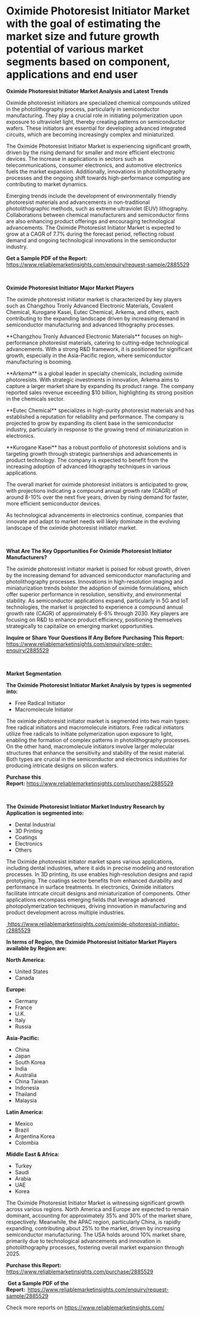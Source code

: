 <p><h1>Oximide Photoresist Initiator Market with the goal of estimating the market size and future growth potential of various market segments based on component, applications and end user</h1></p><p><strong>Oximide Photoresist Initiator Market Analysis and Latest Trends</strong></p>
<p><p>Oximide photoresist initiators are specialized chemical compounds utilized in the photolithography process, particularly in semiconductor manufacturing. They play a crucial role in initiating polymerization upon exposure to ultraviolet light, thereby creating patterns on semiconductor wafers. These initiators are essential for developing advanced integrated circuits, which are becoming increasingly complex and miniaturized.</p><p>The Oximide Photoresist Initiator Market is experiencing significant growth, driven by the rising demand for smaller and more efficient electronic devices. The increase in applications in sectors such as telecommunications, consumer electronics, and automotive electronics fuels the market expansion. Additionally, innovations in photolithography processes and the ongoing shift towards high-performance computing are contributing to market dynamics.</p><p>Emerging trends include the development of environmentally friendly photoresist materials and advancements in non-traditional photolithographic methods, such as extreme ultraviolet (EUV) lithography. Collaborations between chemical manufacturers and semiconductor firms are also enhancing product offerings and encouraging technological advancements. The Oximide Photoresist Initiator Market is expected to grow at a CAGR of 7.7% during the forecast period, reflecting robust demand and ongoing technological innovations in the semiconductor industry.</p></p>
<p><strong>Get a Sample PDF of the Report:&nbsp;</strong> <a href="https://www.reliablemarketinsights.com/enquiry/request-sample/2885529?utm_campaign=2669&utm_medium=2&utm_source=Github&utm_content=ia&utm_term=13032025&utm_id=oximide-photoresist-initiator">https://www.reliablemarketinsights.com/enquiry/request-sample/2885529</a></p>
<p>&nbsp;</p>
<p><strong>Oximide Photoresist Initiator Major Market Players</strong></p>
<p><p>The oximide photoresist initiator market is characterized by key players such as Changzhou Tronly Advanced Electronic Materials, Covalent Chemical, Kurogane Kasei, Eutec Chemical, Arkema, and others, each contributing to the expanding landscape driven by increasing demand in semiconductor manufacturing and advanced lithography processes.</p><p>**Changzhou Tronly Advanced Electronic Materials** focuses on high-performance photoresist materials, catering to cutting-edge technological advancements. With a strong R&D framework, it is positioned for significant growth, especially in the Asia-Pacific region, where semiconductor manufacturing is booming.</p><p>**Arkema** is a global leader in specialty chemicals, including oximide photoresists. With strategic investments in innovation, Arkema aims to capture a larger market share by expanding its product range. The company reported sales revenue exceeding $10 billion, highlighting its strong position in the chemicals sector.</p><p>**Eutec Chemical** specializes in high-purity photoresist materials and has established a reputation for reliability and performance. The company is projected to grow by expanding its client base in the semiconductor industry, particularly in response to the growing trend of miniaturization in electronics.</p><p>**Kurogane Kasei** has a robust portfolio of photoresist solutions and is targeting growth through strategic partnerships and advancements in product technology. The company is expected to benefit from the increasing adoption of advanced lithography techniques in various applications.</p><p>The overall market for oximide photoresist initiators is anticipated to grow, with projections indicating a compound annual growth rate (CAGR) of around 8-10% over the next five years, driven by rising demand for faster, more efficient semiconductor devices. </p><p>As technological advancements in electronics continue, companies that innovate and adapt to market needs will likely dominate in the evolving landscape of the oximide photoresist initiator market.</p></p>
<p>&nbsp;</p>
<p><strong>What Are The Key Opportunities For Oximide Photoresist Initiator Manufacturers?</strong></p>
<p><p>The oximide photoresist initiator market is poised for robust growth, driven by the increasing demand for advanced semiconductor manufacturing and photolithography processes. Innovations in high-resolution imaging and miniaturization trends bolster the adoption of oximide formulations, which offer superior performance in resolution, sensitivity, and environmental stability. As semiconductor applications expand, particularly in 5G and IoT technologies, the market is projected to experience a compound annual growth rate (CAGR) of approximately 6-8% through 2030. Key players are focusing on R&D to enhance product efficiency, positioning themselves strategically to capitalize on emerging market opportunities.</p></p>
<p><strong>Inquire or Share Your Questions If Any Before Purchasing This Report:</strong> <a href="https://www.reliablemarketinsights.com/enquiry/pre-order-enquiry/2885529?utm_campaign=2669&utm_medium=2&utm_source=Github&utm_content=ia&utm_term=13032025&utm_id=oximide-photoresist-initiator">https://www.reliablemarketinsights.com/enquiry/pre-order-enquiry/2885529</a></p>
<p>&nbsp;</p>
<p><strong>Market Segmentation</strong></p>
<p><strong>The Oximide Photoresist Initiator Market Analysis by types is segmented into:</strong></p>
<p><ul><li>Free Radical Initiator</li><li>Macromolecule Initiator</li></ul></p>
<p><p>The oximide photoresist initiator market is segmented into two main types: free radical initiators and macromolecule initiators. Free radical initiators utilize free radicals to initiate polymerization upon exposure to light, enabling the formation of complex patterns in photolithography processes. On the other hand, macromolecule initiators involve larger molecular structures that enhance the sensitivity and stability of the resist material. Both types are crucial in the semiconductor and electronics industries for producing intricate designs on silicon wafers.</p></p>
<p><strong>Purchase this Report:&nbsp;</strong><a href="https://www.reliablemarketinsights.com/purchase/2885529?utm_campaign=2669&utm_medium=2&utm_source=Github&utm_content=ia&utm_term=13032025&utm_id=oximide-photoresist-initiator">https://www.reliablemarketinsights.com/purchase/2885529</a></p>
<p>&nbsp;</p>
<p><strong>The Oximide Photoresist Initiator Market Industry Research by Application is segmented into:</strong></p>
<p><ul><li>Dental Industrial</li><li>3D Printing</li><li>Coatings</li><li>Electronics</li><li>Others</li></ul></p>
<p><p>The Oximide photoresist initiator market spans various applications, including dental industries, where it aids in precise modeling and restoration processes. In 3D printing, its use enables high-resolution designs and rapid prototyping. The coatings sector benefits from enhanced durability and performance in surface treatments. In electronics, Oximide initiators facilitate intricate circuit designs and miniaturization of components. Other applications encompass emerging fields that leverage advanced photopolymerization techniques, driving innovation in manufacturing and product development across multiple industries.</p></p>
<p><a href="https://www.reliablemarketinsights.com/oximide-photoresist-initiator-r2885529?utm_campaign=2669&utm_medium=2&utm_source=Github&utm_content=ia&utm_term=13032025&utm_id=oximide-photoresist-initiator">&nbsp;https://www.reliablemarketinsights.com/oximide-photoresist-initiator-r2885529</a></p>
<p><strong>In terms of Region, the Oximide Photoresist Initiator Market Players available by Region are:</strong></p>
<p>
    <p> <strong> North America: </strong>
        <ul>
            <li>United States</li>
            <li>Canada</li>
        </ul>
        </p> 
    <p> <strong> Europe: </strong>
        <ul>
            <li>Germany</li>
            <li>France</li>
            <li>U.K.</li>
            <li>Italy</li>
            <li>Russia</li>
        </ul>
        </p> 
    <p> <strong> Asia-Pacific: </strong>
        <ul>
            <li>China</li>
            <li>Japan</li>
            <li>South Korea</li>
            <li>India</li>
            <li>Australia</li>
            <li>China Taiwan</li>
            <li>Indonesia</li>
            <li>Thailand</li>
            <li>Malaysia</li>
        </ul>
        </p> 
    <p> <strong> Latin America: </strong>
        <ul>
            <li>Mexico</li>
            <li>Brazil</li>
            <li>Argentina Korea</li>
            <li>Colombia</li>
        </ul>
        </p> 
    <p> <strong> Middle East & Africa: </strong>
        <ul>
            <li>Turkey</li>
            <li>Saudi</li>
            <li>Arabia</li>
            <li>UAE</li>
            <li>Korea</li>
        </ul>
    </p>
    </p>
<p><p>The Oximide Photoresist Initiator Market is witnessing significant growth across various regions. North America and Europe are expected to remain dominant, accounting for approximately 35% and 30% of the market share, respectively. Meanwhile, the APAC region, particularly China, is rapidly expanding, contributing about 25% to the market, driven by increasing semiconductor manufacturing. The USA holds around 10% market share, primarily due to technological advancements and innovation in photolithography processes, fostering overall market expansion through 2025.</p></p>
<p><strong>Purchase this Report: </strong><a href="https://www.reliablemarketinsights.com/purchase/2885529?utm_campaign=2669&utm_medium=2&utm_source=Github&utm_content=ia&utm_term=13032025&utm_id=oximide-photoresist-initiator">https://www.reliablemarketinsights.com/purchase/2885529</a></p>
<p>&nbsp;<strong>Get a Sample PDF of the Report:&nbsp;&nbsp;</strong><a href="https://www.reliablemarketinsights.com/enquiry/request-sample/2885529?utm_campaign=2669&utm_medium=2&utm_source=Github&utm_content=ia&utm_term=13032025&utm_id=oximide-photoresist-initiator">https://www.reliablemarketinsights.com/enquiry/request-sample/2885529</a></p>
<p><strong></strong></p>
<p>Check more reports on <a href="https://www.reliablemarketinsights.com/?utm_campaign=2669&utm_medium=2&utm_source=Github&utm_content=ia&utm_term=13032025&utm_id=oximide-photoresist-initiator">https://www.reliablemarketinsights.com/</a></p>